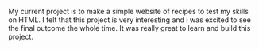 My current project is to make a simple website of recipes to test my skills on HTML.
I felt that this project is very interesting and i was excited to see the final outcome the whole time.
It was really great to learn and build this project.

